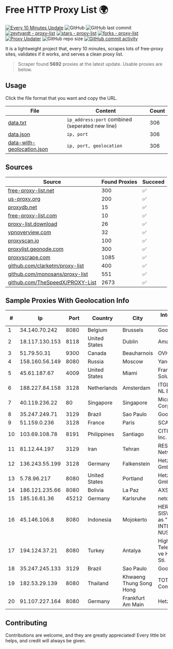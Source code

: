 
# Free HTTP Proxy List 🌍

[![Every 10 Minutes Update](https://github.com/mertguvencli/http-proxy-list/actions/workflows/main.yml/badge.svg?branch=main)](https://github.com/mertguvencli/http-proxy-list/actions/workflows/main.yml)
![GitHub](https://img.shields.io/github/license/mertguvencli/http-proxy-list)
![GitHub last commit](https://img.shields.io/github/last-commit/mertguvencli/http-proxy-list)
[![zevtyardt - proxy-list](https://img.shields.io/static/v1?label=zevtyardt&message=proxy-list&color=blue&logo=github)](https://github.com/zevtyardt/proxy-list "Go to GitHub repo")
[![stars - proxy-list](https://img.shields.io/github/stars/zevtyardt/proxy-list?style=social)](https://github.com/zevtyardt/proxy-list)
[![forks - proxy-list](https://img.shields.io/github/forks/zevtyardt/proxy-list?style=social)](https://github.com/zevtyardt/proxy-list)
[![Proxy Updater](https://github.com/zevtyardt/proxy-list/workflows/Proxy%20Updater/badge.svg)](https://github.com/zevtyardt/proxy-list/actions?query=workflow:"Proxy+Updater")
![GitHub repo size](https://img.shields.io/github/repo-size/zevtyardt/proxy-list)
[![GitHub commit activity](https://img.shields.io/github/commit-activity/m/zevtyardt/proxy-list?logo=commits)](https://github.com/zevtyardt/proxy-list/commits/main)

It is a lightweight project that, every 10 minutes, scrapes lots of free-proxy sites, validates if it works, and serves a clean proxy list.

> Scraper found **5692** proxies at the latest update. Usable proxies are below.

## Usage

Click the file format that you want and copy the URL.

|File|Content|Count|
|----|-------|-----|
|[data.txt](https://raw.githubusercontent.com/mertguvencli/http-proxy-list/main/proxy-list/data.txt)|`ip_address:port` combined (seperated new line)|306|
|[data.json](https://raw.githubusercontent.com/mertguvencli/http-proxy-list/main/proxy-list/data.json)|`ip, port`|306|
|[data-with-geolocation.json](https://raw.githubusercontent.com/mertguvencli/http-proxy-list/main/proxy-list/data-with-geolocation.json)|`ip, port, geolocation`|306|

## Sources

|Source|Found Proxies|Succeed|
|------|-------------|-------|
|[free-proxy-list.net](https://free-proxy-list.net)|300|✅|
|[us-proxy.org](https://www.us-proxy.org)|200|✅|
|[proxydb.net](http://proxydb.net)|15|✅|
|[free-proxy-list.com](https://free-proxy-list.com/?page=&port=&type%5B%5D=http&type%5B%5D=https&up_time=0&search=Search)|10|✅|
|[proxy-list.download](https://www.proxy-list.download/HTTP)|26|✅|
|[vpnoverview.com](https://vpnoverview.com/privacy/anonymous-browsing/free-proxy-servers)|32|✅|
|[proxyscan.io](https://www.proxyscan.io)|100|✅|
|[proxylist.geonode.com](https://proxylist.geonode.com/api/proxy-list?limit=300&page=1&sort_by=lastChecked&sort_type=desc&protocols=http,https)|300|✅|
|[proxyscrape.com](https://api.proxyscrape.com/v2/?request=displayproxies&protocol=http&timeout=10000&country=all&ssl=all&anonymity=all)|1085|✅|
|[github.com/clarketm/proxy-list](https://raw.githubusercontent.com/clarketm/proxy-list/master/proxy-list-raw.txt)|400|✅|
|[github.com/monosans/proxy-list](https://raw.githubusercontent.com/monosans/proxy-list/main/proxies/http.txt)|551|✅|
|[github.com/TheSpeedX/PROXY-List](https://raw.githubusercontent.com/TheSpeedX/PROXY-List/master/http.txt)|2673|✅|


## Sample Proxies With Geolocation Info

|#|Ip|Port|Country|City|Internet Service Provider|
|-|--|----|-------|----|-------------------------|
|1|34.140.70.242|8080|Belgium|Brussels|Google LLC|
|2|18.117.130.153|8118|United States|Dublin|Amazon.com, Inc.|
|3|51.79.50.31|9300|Canada|Beauharnois|OVH SAS|
|4|158.160.56.149|8080|Russia|Moscow|Yandex.Cloud LLC|
|5|45.61.187.67|4009|United States|Miami|FranTech Solutions|
|6|188.227.84.158|3128|Netherlands|Amsterdam|ITGLOBAL.COM NL B.V.|
|7|40.119.236.22|80|Singapore|Singapore|Microsoft Corporation|
|8|35.247.249.71|3129|Brazil|Sao Paulo|Google LLC|
|9|51.159.0.236|3128|France|Paris|SCALEWAY|
|10|103.69.108.78|8191|Philippines|Santiago|CITI Cableworld Inc.|
|11|81.12.44.197|3129|Iran|Tehran|RESPINA Networks|
|12|136.243.55.199|3128|Germany|Falkenstein|Hetzner Online GmbH|
|13|5.78.96.217|8080|United States|Portland|Hetzner Online GmbH|
|14|186.121.235.66|8080|Bolivia|La Paz|AXS Bolivia S. A.|
|15|185.16.61.36|45212|Germany|Karlsruhe|netcup GmbH|
|16|45.146.106.8|8080|Indonesia|Mojokerto|HERDIAN G. SISWOYO trading as "CV. CRON INTERDATA NUSANTARA"|
|17|194.124.37.21|8080|Turkey|Antalya|High Speed Telekomunikasyon ve Hab. Hiz. Ltd. Sti.|
|18|35.247.245.133|3129|Brazil|Sao Paulo|Google LLC|
|19|182.53.29.139|8080|Thailand|Khwaeng Thung Song Hong|TOT Public Company Limited|
|20|91.107.227.164|8080|Germany|Frankfurt Am Main|Hetzner Online AG|



## Contributing

Contributions are welcome, and they are greatly appreciated! Every
little bit helps, and credit will always be given.

